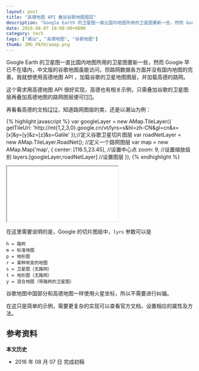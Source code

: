 ```yaml
---
layout: post
title: "高德地图 API 叠加谷歌地图图层"
description: "Google Earth 的卫星图一直比国内地图所用的卫星图要新一些，然而 Google 早已不在墙内，中文版的谷歌地图虽能访问，但路网数据各方面并没有国内地图的完善。"
date: 2016-08-07 10:00:00+0800
category: tech
tags: ["潮汕", "高德地图", "谷歌地图"]
thumb: IMG_PATH/amap.png
---
```


Google Earth 的卫星图一直比国内地图所用的卫星图要新一些，然而 Google 早已不在墙内，中文版的谷歌地图虽能访问，但路网数据各方面并没有国内地图的完善。我就想使用高德地图 API ，加载谷歌的卫星地图图层，并加载高德的路网。

这个需求用高德地图 API 很好实现，高德也有相关示例，只需叠加谷歌的卫星图层再叠加高德地图的路网图层便可[[1]][1]。

再看看高德的文档[[2]][2]，知道路网图层的类，还是以潮汕为例：

{% highlight javascript %}
var googleLayer = new AMap.TileLayer({
  getTileUrl: 'http://mt{1,2,3,0}.google.cn/vt/lyrs=s&hl=zh-CN&gl=cn&x=[x]&y=[y]&z=[z]&s=Galile'
});//定义谷歌卫星切片图层
var roadNetLayer = new AMap.TileLayer.RoadNet(); //定义一个路网图层
var map = new AMap.Map('map', {
    center: [116.5,23.45], //设置中心点
    zoom: 9, //设置缩放级别
    layers:[googleLayer,roadNetLayer] //设置图层
});
{% endhighlight %}

<div class="iframe-container">
    <iframe class="iframe" src="{{ site.IMG_PATH }}/add-google-satellite-layer-in-amap.html"></iframe>
</div>

在这里需要说明的是，Google 的切片图层中，`lyrs` 参数可以是

    h = 路网
    m = 标准地图
    p = 地形图
    r = 某种改变的地图
    s = 卫星图（无路网）
    t = 地形图（无路网）
    y = 混合地图（带路网的卫星图）

谷歌地图中国部分和高德地图一样使用火星坐标，所以不需要进行纠偏。

在这只是简单的示例，需要更复杂的实现可以查看官方文档，设置相应的属性及方法。

## 参考资料

[1]: http://lbs.amap.com/api/javascript-api/guide/layer/ "开发指南 > 图层 - 高德地图API"
[2]: http://lbs.amap.com/api/javascript-api/reference/layer/ "参考手册 > 图层 - 高德地图API"

**本文历史**

* 2016 年 08 月 07 日 完成初稿
